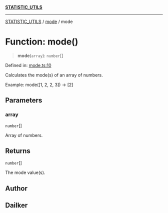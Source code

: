 [**STATISTIC_UTILS**](../../README.md)

***

[STATISTIC_UTILS](../../README.md) / [mode](../README.md) / mode

# Function: mode()

> **mode**(`array`): `number`[]

Defined in: [mode.ts:10](https://github.com/dailker/everyutil/blob/0ec5ce08552e5059ec58e2975404aeb74a6202b1/src/statistic/mode.ts#L10)

Calculates the mode(s) of an array of numbers.

Example: mode([1, 2, 2, 3]) → [2]

## Parameters

### array

`number`[]

Array of numbers.

## Returns

`number`[]

The mode value(s).

## Author

## Dailker
